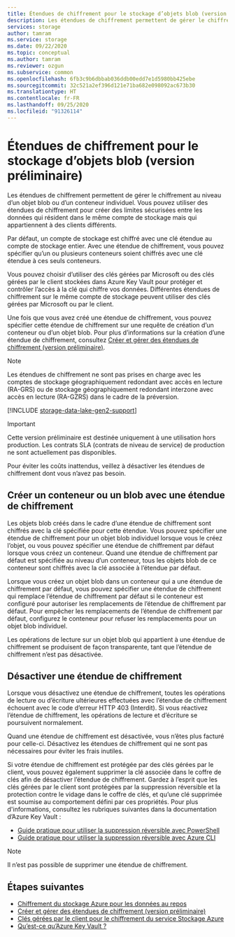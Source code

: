 ```yaml
---
title: Étendues de chiffrement pour le stockage d’objets blob (version préliminaire)
description: Les étendues de chiffrement permettent de gérer le chiffrement au niveau d’un objet blob ou d’un conteneur individuel. Vous pouvez utiliser des étendues de chiffrement pour créer des limites sécurisées entre les données qui résident dans le même compte de stockage mais qui appartiennent à des clients différents.
services: storage
author: tamram
ms.service: storage
ms.date: 09/22/2020
ms.topic: conceptual
ms.author: tamram
ms.reviewer: ozgun
ms.subservice: common
ms.openlocfilehash: 6fb3c9b6dbbab036ddb00edd7e1d5980bb425ebe
ms.sourcegitcommit: 32c521a2ef396d121e71ba682e098092ac673b30
ms.translationtype: HT
ms.contentlocale: fr-FR
ms.lasthandoff: 09/25/2020
ms.locfileid: "91326114"
---
```

# <a name="encryption-scopes-for-blob-storage-preview"></a>Étendues de chiffrement pour le stockage d’objets blob (version préliminaire)

Les étendues de chiffrement permettent de gérer le chiffrement au niveau d’un objet blob ou d’un conteneur individuel. Vous pouvez utiliser des étendues de chiffrement pour créer des limites sécurisées entre les données qui résident dans le même compte de stockage mais qui appartiennent à des clients différents.

Par défaut, un compte de stockage est chiffré avec une clé étendue au compte de stockage entier. Avec une étendue de chiffrement, vous pouvez spécifier qu’un ou plusieurs conteneurs soient chiffrés avec une clé étendue à ces seuls conteneurs.

Vous pouvez choisir d’utiliser des clés gérées par Microsoft ou des clés gérées par le client stockées dans Azure Key Vault pour protéger et contrôler l’accès à la clé qui chiffre vos données. Différentes étendues de chiffrement sur le même compte de stockage peuvent utiliser des clés gérées par Microsoft ou par le client.

Une fois que vous avez créé une étendue de chiffrement, vous pouvez spécifier cette étendue de chiffrement sur une requête de création d’un conteneur ou d’un objet blob. Pour plus d’informations sur la création d’une étendue de chiffrement, consultez [Créer et gérer des étendues de chiffrement (version préliminaire)](encryption-scope-manage.md).

> [!NOTE]
> Les étendues de chiffrement ne sont pas prises en charge avec les comptes de stockage géographiquement redondant avec accès en lecture (RA-GRS) ou de stockage géographiquement redondant interzone avec accès en lecture (RA-GZRS) dans le cadre de la préversion.

[!INCLUDE [storage-data-lake-gen2-support](../../../includes/storage-data-lake-gen2-support.md)]

> [!IMPORTANT]
> Cette version préliminaire est destinée uniquement à une utilisation hors production. Les contrats SLA (contrats de niveau de service) de production ne sont actuellement pas disponibles.
>
> Pour éviter les coûts inattendus, veillez à désactiver les étendues de chiffrement dont vous n’avez pas besoin.

## <a name="create-a-container-or-blob-with-an-encryption-scope"></a>Créer un conteneur ou un blob avec une étendue de chiffrement

Les objets blob créés dans le cadre d’une étendue de chiffrement sont chiffrés avec la clé spécifiée pour cette étendue. Vous pouvez spécifier une étendue de chiffrement pour un objet blob individuel lorsque vous le créez l’objet, ou vous pouvez spécifier une étendue de chiffrement par défaut lorsque vous créez un conteneur. Quand une étendue de chiffrement par défaut est spécifiée au niveau d’un conteneur, tous les objets blob de ce conteneur sont chiffrés avec la clé associée à l’étendue par défaut.

Lorsque vous créez un objet blob dans un conteneur qui a une étendue de chiffrement par défaut, vous pouvez spécifier une étendue de chiffrement qui remplace l’étendue de chiffrement par défaut si le conteneur est configuré pour autoriser les remplacements de l’étendue de chiffrement par défaut. Pour empêcher les remplacements de l’étendue de chiffrement par défaut, configurez le conteneur pour refuser les remplacements pour un objet blob individuel.

Les opérations de lecture sur un objet blob qui appartient à une étendue de chiffrement se produisent de façon transparente, tant que l’étendue de chiffrement n’est pas désactivée.

## <a name="disable-an-encryption-scope"></a>Désactiver une étendue de chiffrement

Lorsque vous désactivez une étendue de chiffrement, toutes les opérations de lecture ou d’écriture ultérieures effectuées avec l’étendue de chiffrement échouent avec le code d’erreur HTTP 403 (Interdit). Si vous réactivez l’étendue de chiffrement, les opérations de lecture et d’écriture se poursuivent normalement.

Quand une étendue de chiffrement est désactivée, vous n’êtes plus facturé pour celle-ci. Désactivez les étendues de chiffrement qui ne sont pas nécessaires pour éviter les frais inutiles.

Si votre étendue de chiffrement est protégée par des clés gérées par le client, vous pouvez également supprimer la clé associée dans le coffre de clés afin de désactiver l’étendue de chiffrement. Gardez à l’esprit que les clés gérées par le client sont protégées par la suppression réversible et la protection contre le vidage dans le coffre de clés, et qu’une clé supprimée est soumise au comportement défini par ces propriétés. Pour plus d'informations, consultez les rubriques suivantes dans la documentation d’Azure Key Vault :

- [Guide pratique pour utiliser la suppression réversible avec Power​Shell](../../key-vault/general/soft-delete-powershell.md)
- [Guide pratique pour utiliser la suppression réversible avec Azure CLI](../../key-vault/general/soft-delete-cli.md)

> [!NOTE]
> Il n’est pas possible de supprimer une étendue de chiffrement.

## <a name="next-steps"></a>Étapes suivantes

- [Chiffrement du stockage Azure pour les données au repos](../common/storage-service-encryption.md)
- [Créer et gérer des étendues de chiffrement (version préliminaire)](encryption-scope-manage.md)
- [Clés gérées par le client pour le chiffrement du service Stockage Azure](../common/customer-managed-keys-overview.md)
- [Qu’est-ce qu’Azure Key Vault ?](../../key-vault/general/overview.md)
